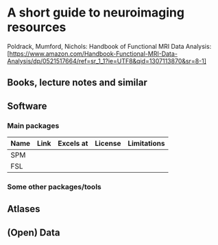 # A short guide to neuroimaging resources

Poldrack, Mumford, Nichols: Handbook of Functional MRI Data Analysis: [https://www.amazon.com/Handbook-Functional-MRI-Data-Analysis/dp/0521517664/ref=sr_1_1?ie=UTF8&qid=1307113870&sr=8-1]

## Books, lecture notes and similar

## Software

### Main packages

| Name   | Link | Excels at | License | Limitations |
|--------|------|-----------|---------|-------------|
| SPM    |      |           |         |             |
| FSL    |      |           |         |             |

### Some other packages/tools

## Atlases

## (Open) Data

